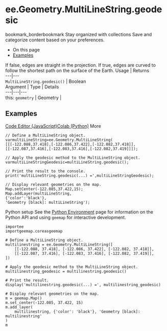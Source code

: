  
#  ee.Geometry.MultiLineString.geodesic
bookmark_borderbookmark Stay organized with collections  Save and categorize content based on your preferences. 
  * On this page
  * [Examples](https://developers.google.com/earth-engine/apidocs/ee-geometry-multilinestring-geodesic#examples)


If false, edges are straight in the projection. If true, edges are curved to follow the shortest path on the surface of the Earth.
Usage | Returns  
---|---  
`MultiLineString.geodesic()` | Boolean  
Argument | Type | Details  
---|---|---  
this: `geometry` | Geometry |   
## Examples
[Code Editor (JavaScript)](https://developers.google.com/earth-engine/apidocs/ee-geometry-multilinestring-geodesic#code-editor-javascript-sample)[Colab (Python)](https://developers.google.com/earth-engine/apidocs/ee-geometry-multilinestring-geodesic#colab-python-sample) More
```
// Define a MultiLineString object.
varmultiLineString=ee.Geometry.MultiLineString(
[[[-122.088,37.418],[-122.086,37.422],[-122.082,37.418]],
[[-122.087,37.416],[-122.083,37.416],[-122.082,37.419]]]);

// Apply the geodesic method to the MultiLineString object.
varmultiLineStringGeodesic=multiLineString.geodesic();

// Print the result to the console.
print('multiLineString.geodesic(...) =',multiLineStringGeodesic);

// Display relevant geometries on the map.
Map.setCenter(-122.085,37.422,15);
Map.addLayer(multiLineString,
{'color':'black'},
'Geometry [black]: multiLineString');
```
Python setup
See the [ Python Environment](https://developers.google.com/earth-engine/guides/python_install) page for information on the Python API and using `geemap` for interactive development.
```
importee
importgeemap.coreasgeemap
```
```
# Define a MultiLineString object.
multilinestring = ee.Geometry.MultiLineString([
    [[-122.088, 37.418], [-122.086, 37.422], [-122.082, 37.418]],
    [[-122.087, 37.416], [-122.083, 37.416], [-122.082, 37.419]],
])

# Apply the geodesic method to the MultiLineString object.
multilinestring_geodesic = multilinestring.geodesic()

# Print the result.
display('multilinestring.geodesic(...) =', multilinestring_geodesic)

# Display relevant geometries on the map.
m = geemap.Map()
m.set_center(-122.085, 37.422, 15)
m.add_layer(
    multilinestring, {'color': 'black'}, 'Geometry [black]: multilinestring'
)
m
```

